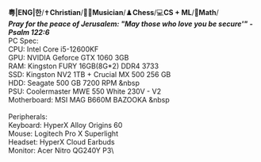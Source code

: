 **粤|ENG|한**/✝️**Christian**/🎸🎹**Musician**/♟️**Chess**/💻**CS + ML**/📐**Math**/
\
***Pray for the peace of Jerusalem: "May those who love you be secure'"***
***- Psalm 122:6***
\
PC Spec:\
CPU: Intel Core i5-12600KF\
GPU: NVIDIA Geforce GTX 1060 3GB\
RAM: Kingston FURY 16GB(8G*2) DDR4 3733\
SSD: Kingston NV2 1TB + Crucial MX 500 256 GB\
HDD: Seagate 500 GB 7200 RPM &nbsp\
PSU: Coolermaster MWE 550 White 230V - V2\
Motherboard: MSI MAG B660M BAZOOKA &nbsp\
\
Peripherals:\
Keyboard: HyperX Alloy Origins 60\
Mouse: Logitech Pro X Superlight\
Headset: HyperX Cloud Earbuds\
Monitor: Acer Nitro QG240Y P3\
